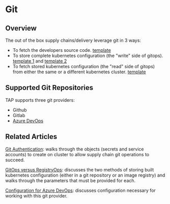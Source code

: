 # Git

## Overview

The out of the box supply chains/delivery leverage git in 3 ways:

- To fetch the developers source code. [template](ootb-template-reference.hbs.md#source-template)
- To store complete kubernetes configuration (the "write" side of gitops). 
  [template 1](ootb-template-reference.hbs.md#config-writer-template) and [template 2](ootb-template-reference.hbs.md#config-writer-and-pull-requester-template)
- To fetch stored kubernetes configuration (the "read" side of gitops)
  from either the same or a different kubernetes cluster.
  [template](ootb-template-reference.hbs.md#delivery-source-template)

## Supported Git Repositories

TAP supports three git providers:

- Github
- Gitlab
- [Azure DevOps](azure.hbs.md)

## Related Articles

[Git Authentication](git-auth.hbs.md): walks through the objects (secrets and service accounts)
to create on cluster to allow supply chain git operations to succeed.

[GitOps versus RegistryOps](gitops-vs-regops.hbs.md): discusses the two methods of storing built kubernetes
configuration (either in a git repository or an image registry) and walks through the parameters that must
be provided for each.

[Configuration for Azure DevOps](azure.hbs.md): discusses configuration necessary for working with this git
provider.
